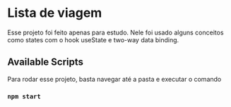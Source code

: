 # Lista de viagem

Esse projeto foi feito apenas para estudo. Nele foi usado alguns conceitos como states com o hook useState e two-way data binding.

## Available Scripts

Para rodar esse projeto, basta navegar até a pasta e executar o comando

### `npm start`

